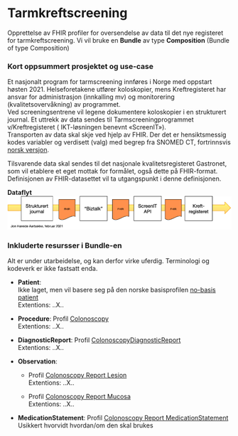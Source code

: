 # Tarmkreftscreening
Opprettelse av FHIR profiler for oversendelse av data til det nye registeret for tarmkreftscreening.
Vi vil bruke en **Bundle** av type **Composition** (Bundle of type Composition)

### Kort oppsummert prosjektet og use-case
Et nasjonalt program for tarmscreening innføres i Norge med oppstart høsten 2021. Helseforetakene utfører koloskopier, mens Kreftregisteret har ansvar for administrasjon (innkalling mv) og monitorering (kvalitetsovervåkning) av programmet.<br>
Ved screeningsentrene vil legene dokumentere koloskopier i en strukturert journal. Et uttrekk av data sendes til Tarmscreeningprogrammet v/Kreftregisteret ( IKT-løsningen benevnt «ScreenIT»).<br>
Transporten av data skal skje ved hjelp av FHIR. Der det er hensiktsmessig kodes variabler og verdisett (valg) med begrep fra SNOMED CT, fortrinnsvis [norsk versjon](https://ehelse.no/kodeverk/snomed-ct).

Tilsvarende data skal sendes til det nasjonale kvalitetsregisteret Gastronet, som vil etablere et eget mottak for formålet, også dette på FHIR-format. Definisjonen av FHIR-datasettet vil ta utgangspunkt i denne definisjonen. 

**Dataflyt**
![Datafly](https://github.com/HL7Norway/Tarmkreftscreening/blob/main/Dataflyt%20Tarmkreftregisteret%20FHIR%20SCREENIT%20feb_2021.png)

### Inkluderte resursser i Bundle-en
Alt er under utarbeidelse, og kan derfor virke uferdig. Terminologi og kodeverk er ikke fastsatt enda.

- **Patient**:<br> 
  Ikke laget, men vil basere seg på den norske basisprofilen [no-basis patient](https://simplifier.net/HL7Norwayno-basis/NoBasisPatient/~overview)<br>
  Extentions: ..X..

- **Procedure**: Profil [Colonoscopy](https://simplifier.net/norwegiancolonoscopyreport/colonoscopy)  <br>
  Extentions: ..X..  

- **DiagnosticReport**: Profil [ColonoscopyDiagnosticReport](https://simplifier.net/norwegiancolonoscopyreport/colonoscopydiagnosticreport)  <br>
  Extentions: ..X..

- **Observation**: 
  - Profil [Colonoscopy Report Lesion](https://simplifier.net/norwegiancolonoscopyreport/colonoscopyreportlesion) <br>
    Extentions: ..X..
    
  - Profil [Colonoscopy Report Mucosa](https://simplifier.net/norwegiancolonoscopyreport/colonoscopyreportmucosa) <br>
    Extentions: ..X..

- **MedicationStatement**: Profil [Colonoscopy Report MedicationStatement](https://simplifier.net/norwegiancolonoscopyreport/colonoscopymedicationstatement) <br>
Usikkert hvorvidt hvordan/om den skal brukes
